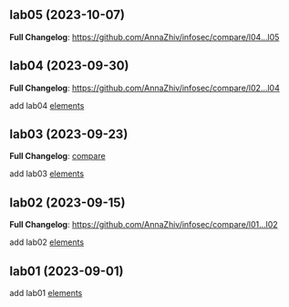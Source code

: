 ## lab05 (2023-10-07)

**Full Changelog**: https://github.com/AnnaZhiv/infosec/compare/l04...l05

## lab04 (2023-09-30)

**Full Changelog**: https://github.com/AnnaZhiv/infosec/compare/l02...l04

add lab04 [elements](https://github.com/AnnaZhiv/infosec/commit/ff75f9370f2de30f6b5101d526e6051463ca0e30)

## lab03 (2023-09-23)

**Full Changelog**: [compare](https://github.com/AnnaZhiv/infosec/compare/l02...l03)

add lab03 [elements](https://github.com/AnnaZhiv/infosec/commit/8e1b35cc024dcde2d25f12baf7fd9640118e6edb)

## lab02 (2023-09-15)

**Full Changelog**: https://github.com/AnnaZhiv/infosec/compare/l01...l02

add lab02 [elements](https://github.com/AnnaZhiv/infosec/commit/b51cf72dbbaf184216b95636684b1a794e5c2836)

## lab01 (2023-09-01)

add lab01 [elements]( https://github.com/AnnaZhiv/infosec/commits/l01) 